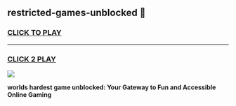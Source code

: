 
## restricted-games-unblocked 👋
<h3>
<a href="https://premium.freeplayer.one?title=restricted-games-unblocked&ref=14F">CLICK TO PLAY</a></h3>
<hr>

<h3>
<a href="https://premium.freeplayer.one?title=restricted-games-unblocked&ref=14F">CLICK 2 PLAY</a>
  
</h3>

<a href="https://premium.freeplayer.one?title=restricted-games-unblocked&ref=12F/"><img src="https://clearcache.store/games.png"></a>


**worlds hardest game unblocked: Your Gateway to Fun and Accessible Online Gaming**
